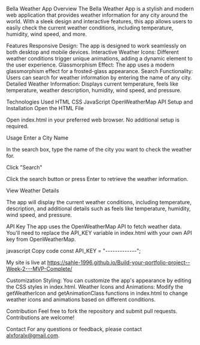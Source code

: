 Bella Weather App
Overview
The Bella Weather App is a stylish and modern web application that provides weather information for any city around the world.
With a sleek design and interactive features, this app allows users to easily check the current weather conditions, including temperature, humidity, wind speed, and more.

Features
Responsive Design: The app is designed to work seamlessly on both desktop and mobile devices.
Interactive Weather Icons: Different weather conditions trigger unique animations, adding a dynamic element to the user experience.
Glassmorphism Effect: The app uses a modern glassmorphism effect for a frosted-glass appearance.
Search Functionality: Users can search for weather information by entering the name of any city.
Detailed Weather Information: Displays current temperature, feels like temperature, weather description, humidity, wind speed, and pressure.

Technologies Used
HTML
CSS
JavaScript
OpenWeatherMap API
Setup and Installation
Open the HTML File

Open index.html in your preferred web browser. No additional setup is required.

Usage
Enter a City Name

In the search box, type the name of the city you want to check the weather for.

Click "Search"

Click the search button or press Enter to retrieve the weather information.

View Weather Details

The app will display the current weather conditions, including temperature, description, and additional details such as feels like temperature, humidity, wind speed, and pressure.

API Key
The app uses the OpenWeatherMap API to fetch weather data. You'll need to replace the API_KEY variable in index.html with your own API key from OpenWeatherMap.

javascript
Copy code
const API_KEY = "-------------";

My site is live at  https://sahle-1996.github.io/Build-your-portfolio-project--Week-2---MVP-Complete/

Customization
Styling: You can customize the app's appearance by editing the CSS styles in index.html.
Weather Icons and Animations: Modify the getWeatherIcon and getAnimationClass functions in index.html to change weather icons and animations based on different conditions.

Contribution
Feel free to fork the repository and submit pull requests. Contributions are welcome!

Contact
For any questions or feedback, please contact alxforalx@gmail.com.
